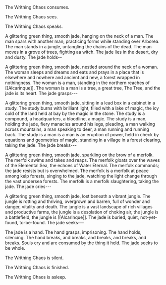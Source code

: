 The Writhing Chaos consumes.

The Writhing Chaos sees.

The Writhing Chaos speaks.

A glittering green thing, smooth jade, hanging on the neck of a man. The man spars with another man, practicing forms while standing over Arborea. The man stands in a jungle, untangling the chains of the dead. The man moves in a grove of trees, fighting aa witch. The jade lies in the desert, dry and dusty. The jade holds--

A glittering green thing, smooth jade, nestled around the neck of a woman. The woman sleeps and dreams and eats and prays in a place that is elsewhere and nowhere and ancient and new, a forest wrapped in nothingness. The woman is a man, standing in the northern reaches of [[Alcarinque]]. The woman is a man is a tree, a great tree, The Tree, and the jade is its heart. The jade grasps---

A glittering green thing, smooth jade, sitting in a lead box in a cabinet in a study. The study burns with brilliant light, filled with a lake of magic, the icy cold of the land held at bay by the magic in the stone. The study is a compound, a headquarters, a bloodline, a magic. The study is a man, holding the jade, fiery manacles around his legs, pleading, a man walking across mountains, a man speaking to deer, a man running and running back. The study is a man is a man is an eruption of power, held in check by equations and geometries of magic, standing in a village in a forest clearing, taking the jade. The jade breaks---

A glittering green thing, smooth jade, sparkling on the brow of a merfolk. The merfolk swims and takes and reaps. The merfolk gloats over the waves of the Elemental Sea, the echoes of Water Eternal. The merfolk commands; the jade resists but is overwhelmed. The merfolk is a merfolk at peace among kelp forests, singing to the jade, watching the light change through the vast undersea forests. The merfolk is a merfolk slaughtering, taking the jade. The jade cries---

A glittering green thing, smooth jade, lost beneath a vibrant jungle. The jungle is rotting and thriving, overgrown and barren, full of wonder and danger, vitality and death. The jungle is a vast landscape of rich villages and productive farms, the jungle is a desolation of choking air, the jungle is a battlefield, the jungle is [[Alcarinque]]. The jade is buried, quiet, not-yet-found, to-be-found. The jade seeks---

The jade is a hand. The hand grasps, imprisoning. The hand holds, silencing. The hand breaks, and breaks, and breaks, and breaks, and breaks. Souls cry and are consumed by the thing it held. The jade seeks to be whole. 

The Writhing Chaos is silent. 

The Writhing Chaos is finished. 

The Writhing Chaos is asleep. 